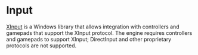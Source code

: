 # Input

[XInput](https://docs.microsoft.com/en-us/windows/win32/xinput/getting-started-with-xinput) is a Windows library that allows integration with controllers and gamepads that support the XInput protocol. The engine requires controllers and gamepads to support XInput; DirectInput and other proprietary protocols are not supported.
